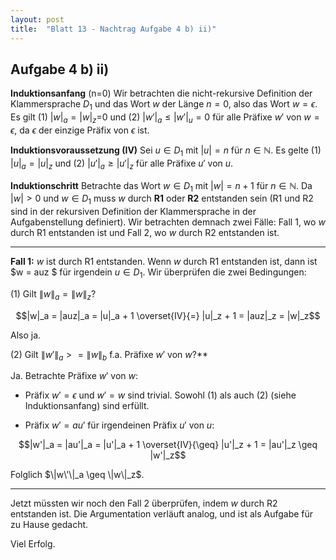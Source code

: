 ```yaml
---
layout: post
title:  "Blatt 13 - Nachtrag Aufgabe 4 b) ii)"
---
```


<script type="text/x-mathjax-config">
    MathJax.Hub.Config({
      tex2jax: {
        inlineMath: [['$','$'], ['\\(','\\)']],
        processEscapes: true
      }
    });
    </script>
<script src="https://cdnjs.cloudflare.com/ajax/libs/mathjax/2.7.0/MathJax.js?config=TeX-AMS-MML_HTMLorMML" type="text/javascript"></script>


## Aufgabe 4 b) ii)

**Induktionsanfang** (n=0)
Wir betrachten die nicht-rekursive Definition der Klammersprache $D_1$ und das Wort $w$ der Länge $n=0$, also das Wort $w=\epsilon$. Es gilt (1) $|w|_a=|w|_z$=0 und (2) $|w'|_a \leq |w'|_u = 0$ für alle Präfixe $w'$ von $w=\epsilon$, da $\epsilon$ der einzige Präfix von $\epsilon$ ist.

**Induktionsvoraussetzung (IV)**
Sei $u\in D_1$ mit $|u|=n$ für $n \in \mathbb{N}$. Es gelte (1) $|u|_a=|u|_z$ und (2) $|u'|_a \geq |u'|_z$ für alle Präfixe $u'$ von $u$.

**Induktionschritt**
Betrachte das Wort $w\in D_1$ mit $|w|=n+1$ für $n \in \mathbb{N}$. Da $|w|>0$ und $w \in D_1$ muss $w$ durch **R1** oder **R2** entstanden sein (R1 und R2 sind in der rekursiven Definition der Klammersprache in der Aufgabenstellung definiert). Wir betrachten demnach zwei Fälle: Fall 1, wo $w$ durch R1 entstanden ist und Fall 2, wo $w$ durch R2 entstanden ist.

---

**Fall 1:** $w$ ist durch R1 entstanden.
Wenn $w$ durch R1 entstanden ist, dann ist $w = auz $ für irgendein $u \in D_1$. Wir überprüfen die zwei Bedingungen:

(1) Gilt $\|w\|_a = \|w\|_z$?

$$|w|_a = |auz|_a = |u|_a + 1 \overset{IV}{=} |u|_z + 1 = |auz|_z = |w|_z$$

Also ja.

(2) Gilt $\|w'\|_a >= \|w\|_b$ f.a. Präfixe $w'$ von $w$?**

Ja. Betrachte Präfixe $w'$ von $w$: 

* Präfix $w'=\epsilon$ und $w'=w$ sind trivial. Sowohl (1) als auch (2) (siehe Induktionsanfang) sind erfüllt. 

* Präfix $w'=au'$ für irgendeinen Präfix $u'$ von $u$: 
 
$$|w'|_a = |au'|_a = |u'|_a + 1 \overset{IV}{\geq} |u'|_z + 1 = |au'|_z \geq |w'|_z$$

Folglich $\|w\'\|_a \geq \|w\|_z$. 

---

Jetzt müssten wir noch den Fall 2 überprüfen, indem $w$ durch R2 entstanden ist. Die Argumentation verläuft analog, und ist als Aufgabe für zu Hause gedacht. 

Viel Erfolg.